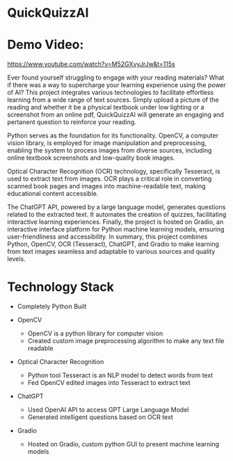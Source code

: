 # QuickQuizzAI
# Demo Video: 
https://www.youtube.com/watch?v=M52GXvyJrJw&t=115s

Ever found yourself struggling to engage with your reading materials? What if there was a way to supercharge your learning experience using the power of AI? This project integrates various technologies to facilitate effortless learning from a wide range of text sources. Simply upload a picture of the reading and whether it be a physical textbook under low lighting or a screenshot from an online pdf, QuickQuizzAI will generate an engaging and pertanent question to reinforce your reading. 

Python serves as the foundation for its functionality. OpenCV, a computer vision library, is employed for image manipulation and preprocessing, enabling the system to process images from diverse sources, including online textbook screenshots and low-quality book images.

Optical Character Recognition (OCR) technology, specifically Tesseract, is used to extract text from images. OCR plays a critical role in converting scanned book pages and images into machine-readable text, making educational content accessible.

The ChatGPT API, powered by a large language model, generates questions related to the extracted text. It automates the creation of quizzes, facilitating interactive learning experiences. Finally, the project is hosted on Gradio, an interactive interface platform for Python machine learning models, ensuring user-friendliness and accessibility. In summary, this project combines Python, OpenCV, OCR (Tesseract), ChatGPT, and Gradio to make learning from text images seamless and adaptable to various sources and quality levels.

# Technology Stack
- Completely Python Built

- OpenCV
    - OpenCV is a python library for computer vision
    - Created custom image preprocessing algorithm to make any text file readable
- Optical Character Recognition
    - Python tool Tesseract is an NLP model to detect words from text
    - Fed OpenCV edited images into Tesseract to extract text
- ChatGPT
    - Used OpenAI API to access GPT Large Language Model
    - Generated intelligent questions based on OCR text
- Gradio
    - Hosted on Gradio, custom python GUI to present machine learning models

